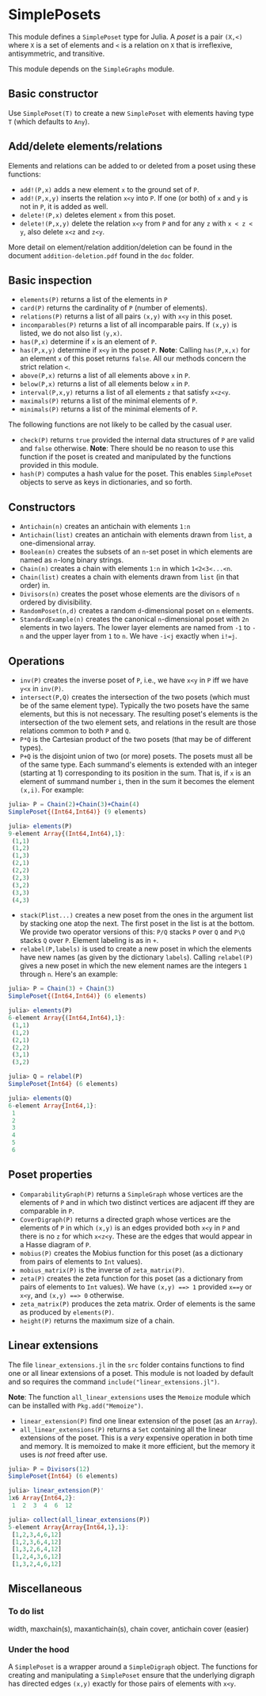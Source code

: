# SimplePosets

This module defines a `SimplePoset` type for Julia. A *poset* is a
pair `(X,<)` where `X` is a set of elements and `<` is a relation on
`X` that is irreflexive, antisymmetric, and transitive.

This module depends on the `SimpleGraphs` module.

## Basic constructor

Use `SimplePoset(T)` to create a new `SimplePoset` with elements
having type `T` (which defaults to `Any`).


## Add/delete elements/relations

Elements and relations can be added to or deleted from a poset using
these functions:

* `add!(P,x)` adds a new element `x` to the ground set of `P`.
* `add!(P,x,y)` inserts the relation `x<y` into `P`. If one (or both)
  of `x` and `y` is not in `P`, it is added as well.
* `delete!(P,x)` deletes element `x` from this poset.
* `delete!(P,x,y)` delete the relation `x<y` from `P` and for any `z`
  with `x < z < y`, also delete `x<z` and `z<y`.

More detail on element/relation addition/deletion can be found in the
document `addition-deletion.pdf` found in the `doc` folder.

## Basic inspection

* `elements(P)` returns a list of the elements in `P`
* `card(P)` returns the cardinality of `P` (number of elements).
* `relations(P)` returns a list of all pairs `(x,y)` with `x<y` in
  this poset.
* `incomparables(P)` returns a list of all incomparable pairs. If
  `(x,y)` is listed, we do not also list `(y,x)`.
* `has(P,x)` determine if `x` is an element of `P`.
* `has(P,x,y)` determine if `x<y` in the poset `P`. **Note**: Calling
  `has(P,x,x)` for an element `x` of this poset returns `false`. All
  our methods concern the strict relation `<`.
* `above(P,x)` returns a list of all elements above `x` in `P`.
* `below(P,x)` returns a list of all elements below `x` in `P`.
* `interval(P,x,y)` returns a list of all elements `z` that satisfy
  `x<z<y`.
* `maximals(P)` returns a list of the minimal elements of `P`.
* `minimals(P)` returns a list of the minimal elements of `P`.


The following functions are not likely to be called by the casual user.

* `check(P)` returns `true` provided the internal data structures of
  `P` are valid and `false` otherwise. **Note**: There should be no
  reason to use this function if the poset is created and manipulated
  by the functions provided in this module.
* `hash(P)` computes a hash value for the poset. This enables `SimplePoset`
  objects to serve as keys in dictionaries, and so forth.

## Constructors

* `Antichain(n)` creates an antichain with elements `1:n`
* `Antichain(list)` creates an antichain with elements drawn from
  `list`, a one-dimensional array.
* `Boolean(n)` creates the subsets of an `n`-set poset in which
  elements are named as `n`-long binary strings.
* `Chain(n)` creates a chain with elements `1:n` in which
  `1<2<3<...<n`.
* `Chain(list)` creates a chain with elements drawn from `list` (in that
  order) in.
* `Divisors(n)` creates the poset whose elements are the divisors of
  `n` ordered by divisibility.
* `RandomPoset(n,d)` creates a random `d`-dimensional poset on `n`
  elements.
* `StandardExample(n)` creates the canonical `n`-dimensional poset
  with `2n` elements in two layers. The lower layer elements are named
  from `-1` to `-n` and the upper layer from `1` to `n`. We have
  `-i<j` exactly when `i!=j`.

## Operations

* `inv(P)` creates the inverse poset of `P`, i.e., we have `x<y` in
  `P` iff we have `y<x` in `inv(P)`.
* `intersect(P,Q)` creates the intersection of the two posets (which
  must be of the same element type). Typically the two posets have the
  same elements, but this is not necessary. The resulting poset's
  elements is the intersection of the two element sets, and relations
  in the result are those relations common to both `P` and `Q`.
* `P*Q` is the Cartesian product of the two posets (that may be of
  different types).
* `P+Q` is the disjoint union of two (or more) posets. The posets must
  all be of the same type. Each summand's elements is extended with an
  integer (starting at 1) corresponding to its position in the
  sum. That is, if `x` is an element of summand number `i`, then in
  the sum it becomes the element `(x,i)`. For example:

```julia
julia> P = Chain(2)+Chain(3)+Chain(4)
SimplePoset{(Int64,Int64)} (9 elements)

julia> elements(P)
9-element Array{(Int64,Int64),1}:
 (1,1)
 (1,2)
 (1,3)
 (2,1)
 (2,2)
 (2,3)
 (3,2)
 (3,3)
 (4,3)
```

* `stack(Plist...)` creates a new poset from the ones in the argument
  list by stacking one atop the next. The first poset in the list is
  at the bottom. We provide two operator versions of this: `P/Q`
  stacks `P` over `Q` and `P\Q` stacks `Q` over `P`. Element labeling
  is as in `+`.
* `relabel(P,labels)` is used to create a new poset in which the elements
   have new names (as given by the dictionary `labels`). Calling
   `relabel(P)` gives a new poset in which the new element names are
   the integers `1` through `n`. Here's an example:

```julia
julia> P = Chain(3) + Chain(3)
SimplePoset{(Int64,Int64)} (6 elements)

julia> elements(P)
6-element Array{(Int64,Int64),1}:
 (1,1)
 (1,2)
 (2,1)
 (2,2)
 (3,1)
 (3,2)

julia> Q = relabel(P)
SimplePoset{Int64} (6 elements)

julia> elements(Q)
6-element Array{Int64,1}:
 1
 2
 3
 4
 5
 6
```


## Poset properties


* `ComparabilityGraph(P)` returns a `SimpleGraph` whose vertices are
  the elements of `P` and in which two distinct vertices are adjacent
  iff they are comparable in `P`.
* `CoverDigraph(P)` returns a directed graph whose vertices are the
  elements of `P` in which `(x,y)` is an edges provided both `x<y` in `P`
  and there is no `z` for which `x<z<y`. These are the edges that would
  appear in a Hasse diagram of `P`.
* `mobius(P)` creates the Mobius function for this poset (as a
  dictionary from pairs of elements to `Int` values).
* `mobius_matrix(P)` is the inverse of `zeta_matrix(P)`.
* `zeta(P)` creates the zeta function for this poset (as a dictionary
  from pairs of elements to `Int` values). We have `(x,y) ==> 1`
  provided `x==y` or `x<y`, and `(x,y) ==> 0` otherwise.
* `zeta_matrix(P)` produces the zeta matrix. Order of elements is the
  same as produced by `elements(P)`.
* `height(P)` returns the maximum size of a chain.

## Linear extensions

The file `linear_extensions.jl`  in the `src` folder contains functions 
to find one or all linear extensions of a poset. This module is not loaded 
by default and so requires the command `include("linear_extensions.jl")`.

**Note**: The function `all_linear_extensions` uses the `Memoize`
  module which can be installed with `Pkg.add("Memoize")`.

+ `linear_extension(P)` find one linear extension of the poset (as an
  `Array`).
+ `all_linear_extensions(P)` returns a `Set` containing all the linear
  extensions of the poset. This is a *very* expensive operation in
  both time and memory. It is memoized to make it more efficient, but
  the memory it uses is *not* freed after use.

```julia
julia> P = Divisors(12)
SimplePoset{Int64} (6 elements)

julia> linear_extension(P)'
1x6 Array{Int64,2}:
 1  2  3  4  6  12

julia> collect(all_linear_extensions(P))
5-element Array{Array{Int64,1},1}:
 [1,2,3,4,6,12]
 [1,2,3,6,4,12]
 [1,3,2,6,4,12]
 [1,2,4,3,6,12]
 [1,3,2,4,6,12]
```

## Miscellaneous

### To do list ###

width, maxchain(s), maxantichain(s), chain cover, antichain cover (easier)

### Under the hood ###

A `SimplePoset` is a wrapper around a `SimpleDigraph` object. The
functions for creating and manipulating a `SimplePoset` ensure that
the underlying digraph has directed edges `(x,y)` exactly for those
pairs of elements with `x<y`.
